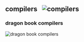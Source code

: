 ## compilers &nbsp;&nbsp;![compilers](https://progress-bar.dev/2/?title=10/380)
### dragon book compilers
![dragon book compilers](https://progress-bar.dev/2/?title=10/380)
